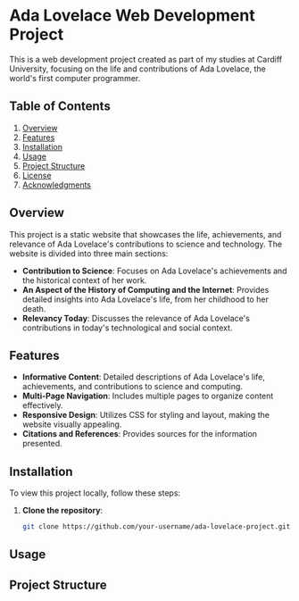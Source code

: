 # Ada Lovelace Web Development Project

This is a web development project created as part of my studies at Cardiff University, focusing on the life and contributions of Ada Lovelace, the world's first computer programmer.

## Table of Contents

1. [Overview](#overview)
2. [Features](#features)
3. [Installation](#installation)
4. [Usage](#usage)
5. [Project Structure](#project-structure)
6. [License](#license)
7. [Acknowledgments](#acknowledgments)

## Overview

This project is a static website that showcases the life, achievements, and relevance of Ada Lovelace's contributions to science and technology. The website is divided into three main sections:
- **Contribution to Science**: Focuses on Ada Lovelace's achievements and the historical context of her work.
- **An Aspect of the History of Computing and the Internet**: Provides detailed insights into Ada Lovelace's life, from her childhood to her death.
- **Relevancy Today**: Discusses the relevance of Ada Lovelace's contributions in today's technological and social context.

## Features

- **Informative Content**: Detailed descriptions of Ada Lovelace's life, achievements, and contributions to science and computing.
- **Multi-Page Navigation**: Includes multiple pages to organize content effectively.
- **Responsive Design**: Utilizes CSS for styling and layout, making the website visually appealing.
- **Citations and References**: Provides sources for the information presented.

## Installation

To view this project locally, follow these steps:

1. **Clone the repository**:
   ```bash
   git clone https://github.com/your-username/ada-lovelace-project.git

## Usage

## Project Structure

